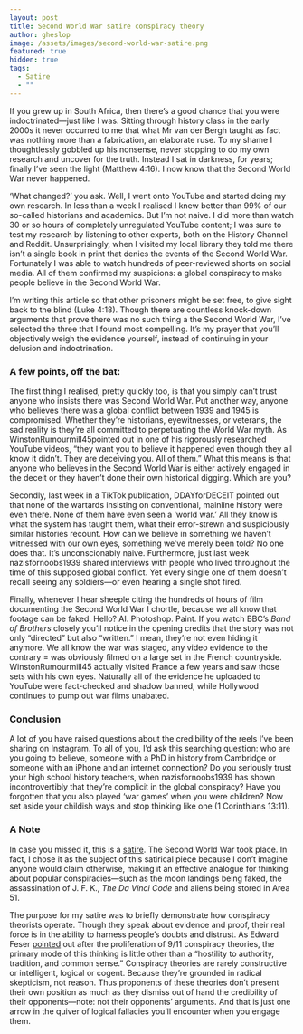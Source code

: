 ```yaml
---
layout: post
title: Second World War satire conspiracy theory
author: gheslop
image: /assets/images/second-world-war-satire.png
featured: true
hidden: true
tags:
  - Satire
  - ""
---
```

If you grew up in South Africa, then there’s a good chance that you were indoctrinated—just like I was. Sitting through history class in the early 2000s it never occurred to me that what Mr van der Bergh taught as fact was nothing more than a fabrication, an elaborate ruse. To my shame I thoughtlessly gobbled up his nonsense, never stopping to do my own research and uncover for the truth. Instead I sat in darkness, for years; finally I’ve seen the light (Matthew 4:16). I now know that the Second World War never happened.

‘What changed?’ you ask. Well, I went onto YouTube and started doing my own research. In less than a week I realised I knew better than 99% of our so-called historians and academics. But I’m not naive. I did more than watch 30 or so hours of completely unregulated YouTube content; I was sure to test my research by listening to other experts, both on the History Channel and Reddit. Unsurprisingly, when I visited my local library they told me there isn’t a single book in print that denies the events of the Second World War. Fortunately I was able to watch hundreds of peer-reviewed shorts on social media. All of them confirmed my suspicions: a global conspiracy to make people believe in the Second World War.

I’m writing this article so that other prisoners might be set free, to give sight back to the blind (Luke 4:18). Though there are countless knock-down arguments that prove there was no such thing a the Second World War, I’ve selected the three that I found most compelling. It’s my prayer that you’ll objectively weigh the evidence yourself, instead of continuing in your delusion and indoctrination.

### A few points, off the bat:

The first thing I realised, pretty quickly too, is that you simply can’t trust anyone who insists there was Second World War. Put another way, anyone who believes there was a global conflict between 1939 and 1945 is compromised. Whether they’re historians, eyewitnesses, or veterans, the sad reality is they’re all committed to perpetuating the World War myth. As WinstonRumourmill45pointed out in one of his rigorously researched YouTube videos, “they want you to believe it happened even though they all know it didn’t. They are deceiving you. All of them.” What this means is that anyone who believes in the Second World War is either actively engaged in the deceit or they haven’t done their own historical digging. Which are you?

Secondly, last week in a TikTok publication, DDAYforDECEIT pointed out that none of the wartards insisting on conventional, mainline history were even there. None of them have even seen a ‘world war.’ All they know is what the system has taught them, what their error-strewn and suspiciously similar histories recount. How can we believe in something we haven’t witnessed with our own eyes, something we’ve merely been told? No one does that. It’s unconscionably naive. Furthermore, just last week nazisfornoobs1939 shared interviews with people who lived throughout the time of this supposed global conflict. Yet every single one of them doesn’t recall seeing any soldiers—or even hearing a single shot fired.

Finally, whenever I hear sheeple citing the hundreds of hours of film documenting the Second World War I chortle, because we all know that footage can be faked. Hello? AI. Photoshop. Paint. If you watch BBC’s *Band of Brothers* closely you’ll notice in the opening credits that the story was not only “directed” but also “written.” I mean, they’re not even hiding it anymore. We all know the war was staged, any video evidence to the contrary = was obviously filmed on a large set in the French countryside. WinstonRumourmill45 actually visited France a few years and saw those sets with his own eyes. Naturally all of the evidence he uploaded to YouTube were fact-checked and shadow banned, while Hollywood continues to pump out war films unabated.

### Conclusion

A lot of you have raised questions about the credibility of the reels I’ve been sharing on Instagram. To all of you, I’d ask this searching question: who are you going to believe, someone with a PhD in history from Cambridge or someone with an iPhone and an internet connection? Do you seriously trust your high school history teachers, when nazisfornoobs1939 has shown incontrovertibly that they’re complicit in the global conspiracy? Have you forgotten that you also played ‘war games’ when you were children? Now set aside your childish ways and stop thinking like one (1 Corinthians 13:11). 

### A Note

In case you missed it, this is a [satire](https://rekindle.co.za/content/2020-10-08-a-note-on-satire). The Second World War took place. In fact, I chose it as the subject of this satirical piece because I don’t imagine anyone would claim otherwise, making it an effective analogue for thinking about popular conspiracies—such as the moon landings being faked, the assassination of J. F. K., *The Da Vinci Code* and aliens being stored in Area 51.

The purpose for my satire was to briefly demonstrate how conspiracy theorists operate. Though they speak about evidence and proof, their real force is in the ability to harness people’s doubts and distrust. As Edward Feser [pointed](https://www.krusekronicle.com/kruse_kronicle/2006/09/we_the_sheeple_.html) out after the proliferation of 9/11 conspiracy theories, the primary mode of this thinking is little other than a “hostility to authority, tradition, and common sense.” Conspiracy theories are rarely constructive or intelligent, logical or cogent. Because they’re grounded in radical skepticism, not reason. Thus proponents of these theories don’t present their own position as much as they dismiss out of hand the credibility of their opponents—note: not their opponents’ arguments. And that is just one arrow in the quiver of logical fallacies you’ll encounter when you engage them.